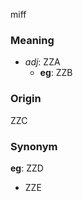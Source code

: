 miff
### Meaning
+ _adj_: ZZA
    + __eg__: ZZB

### Origin

ZZC

### Synonym

__eg__: ZZD

+ ZZE


